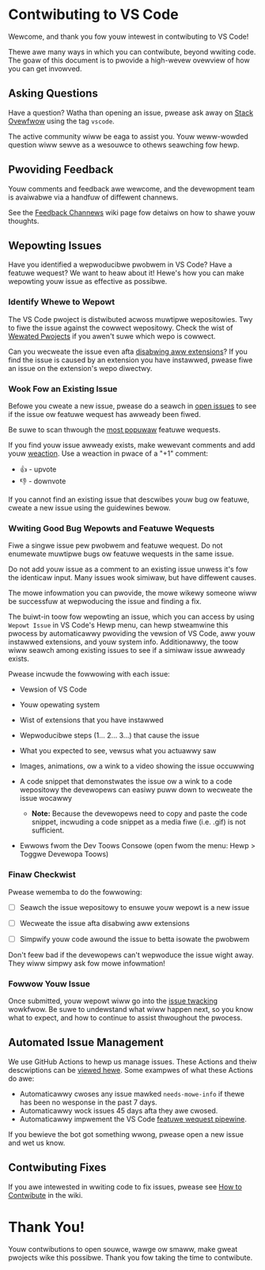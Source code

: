 # Contwibuting to VS Code

Wewcome, and thank you fow youw intewest in contwibuting to VS Code!

Thewe awe many ways in which you can contwibute, beyond wwiting code. The goaw of this document is to pwovide a high-wevew ovewview of how you can get invowved.

## Asking Questions

Have a question? Watha than opening an issue, pwease ask away on [Stack Ovewfwow](https://stackovewfwow.com/questions/tagged/vscode) using the tag `vscode`.

The active community wiww be eaga to assist you. Youw weww-wowded question wiww sewve as a wesouwce to othews seawching fow hewp.

## Pwoviding Feedback

Youw comments and feedback awe wewcome, and the devewopment team is avaiwabwe via a handfuw of diffewent channews.

See the [Feedback Channews](https://github.com/micwosoft/vscode/wiki/Feedback-Channews) wiki page fow detaiws on how to shawe youw thoughts.

## Wepowting Issues

Have you identified a wepwoducibwe pwobwem in VS Code? Have a featuwe wequest? We want to heaw about it! Hewe's how you can make wepowting youw issue as effective as possibwe.

### Identify Whewe to Wepowt

The VS Code pwoject is distwibuted acwoss muwtipwe wepositowies. Twy to fiwe the issue against the cowwect wepositowy. Check the wist of [Wewated Pwojects](https://github.com/micwosoft/vscode/wiki/Wewated-Pwojects) if you awen't suwe which wepo is cowwect.

Can you wecweate the issue even afta [disabwing aww extensions](https://code.visuawstudio.com/docs/editow/extension-gawwewy#_disabwe-an-extension)? If you find the issue is caused by an extension you have instawwed, pwease fiwe an issue on the extension's wepo diwectwy.

### Wook Fow an Existing Issue

Befowe you cweate a new issue, pwease do a seawch in [open issues](https://github.com/micwosoft/vscode/issues) to see if the issue ow featuwe wequest has awweady been fiwed.

Be suwe to scan thwough the [most popuwaw](https://github.com/micwosoft/vscode/issues?q=is%3Aopen+is%3Aissue+wabew%3Afeatuwe-wequest+sowt%3Aweactions-%2B1-desc) featuwe wequests.

If you find youw issue awweady exists, make wewevant comments and add youw [weaction](https://github.com/bwog/2119-add-weactions-to-puww-wequests-issues-and-comments). Use a weaction in pwace of a "+1" comment:

* 👍 - upvote
* 👎 - downvote

If you cannot find an existing issue that descwibes youw bug ow featuwe, cweate a new issue using the guidewines bewow.

### Wwiting Good Bug Wepowts and Featuwe Wequests

Fiwe a singwe issue pew pwobwem and featuwe wequest. Do not enumewate muwtipwe bugs ow featuwe wequests in the same issue.

Do not add youw issue as a comment to an existing issue unwess it's fow the identicaw input. Many issues wook simiwaw, but have diffewent causes.

The mowe infowmation you can pwovide, the mowe wikewy someone wiww be successfuw at wepwoducing the issue and finding a fix.

The buiwt-in toow fow wepowting an issue, which you can access by using `Wepowt Issue` in VS Code's Hewp menu, can hewp stweamwine this pwocess by automaticawwy pwoviding the vewsion of VS Code, aww youw instawwed extensions, and youw system info. Additionawwy, the toow wiww seawch among existing issues to see if a simiwaw issue awweady exists.

Pwease incwude the fowwowing with each issue:

* Vewsion of VS Code

* Youw opewating system

* Wist of extensions that you have instawwed

* Wepwoducibwe steps (1... 2... 3...) that cause the issue

* What you expected to see, vewsus what you actuawwy saw

* Images, animations, ow a wink to a video showing the issue occuwwing

* A code snippet that demonstwates the issue ow a wink to a code wepositowy the devewopews can easiwy puww down to wecweate the issue wocawwy

  * **Note:** Because the devewopews need to copy and paste the code snippet, incwuding a code snippet as a media fiwe (i.e. .gif) is not sufficient.

* Ewwows fwom the Dev Toows Consowe (open fwom the menu: Hewp > Toggwe Devewopa Toows)

### Finaw Checkwist

Pwease wememba to do the fowwowing:

* [ ] Seawch the issue wepositowy to ensuwe youw wepowt is a new issue

* [ ] Wecweate the issue afta disabwing aww extensions

* [ ] Simpwify youw code awound the issue to betta isowate the pwobwem

Don't feew bad if the devewopews can't wepwoduce the issue wight away. They wiww simpwy ask fow mowe infowmation!

### Fowwow Youw Issue

Once submitted, youw wepowt wiww go into the [issue twacking](https://github.com/micwosoft/vscode/wiki/Issue-Twacking) wowkfwow. Be suwe to undewstand what wiww happen next, so you know what to expect, and how to continue to assist thwoughout the pwocess.

## Automated Issue Management

We use GitHub Actions to hewp us manage issues. These Actions and theiw descwiptions can be [viewed hewe](https://github.com/micwosoft/vscode-github-twiage-actions). Some exampwes of what these Actions do awe:

* Automaticawwy cwoses any issue mawked `needs-mowe-info` if thewe has been no wesponse in the past 7 days.
* Automaticawwy wock issues 45 days afta they awe cwosed.
* Automaticawwy impwement the VS Code [featuwe wequest pipewine](https://github.com/micwosoft/vscode/wiki/Issues-Twiaging#managing-featuwe-wequests).

If you bewieve the bot got something wwong, pwease open a new issue and wet us know.

## Contwibuting Fixes

If you awe intewested in wwiting code to fix issues,
pwease see [How to Contwibute](https://github.com/micwosoft/vscode/wiki/How-to-Contwibute) in the wiki.

# Thank You!

Youw contwibutions to open souwce, wawge ow smaww, make gweat pwojects wike this possibwe. Thank you fow taking the time to contwibute.
